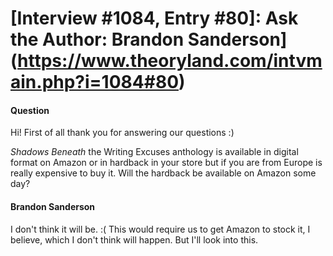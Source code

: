 # [Interview #1084, Entry #80]: Ask the Author: Brandon Sanderson](https://www.theoryland.com/intvmain.php?i=1084#80)

#### Question

Hi! First of all thank you for answering our questions :)

*Shadows Beneath*
the Writing Excuses anthology is available in digital format on Amazon or in hardback in your store but if you are from Europe is really expensive to buy it. Will the hardback be available on Amazon some day?

#### Brandon Sanderson

I don't think it will be. :( This would require us to get Amazon to stock it, I believe, which I don't think will happen. But I'll look into this.

